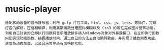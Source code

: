 # music-player
	适配移动设备的音乐播放器：利用 gulp 打包工具，html、css、js、less、等插件，完成打包的解析，压缩和编译，利用高斯函数处理图片模糊以及 Css3 的属性完成图片旋转功能，利用自己封装的立即执行函数将音乐播放插件插入Windows对象对外暴露接口，在立即执行函数内部实现功能函数，捕捉播放时间，通过自己的方法去自动跳转歌曲，并实现了播放列表功能，进度条动态加载，以及音乐暂停还有切换的功能。
  
